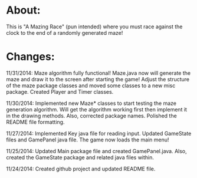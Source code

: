 About:
===========

This is "A Mazing Race" (pun intended) where you must race against the clock to the end of a randomly generated maze!


Changes:
===========

11/31/2014: Maze algorithm fully functional! Maze.java now will generate the maze and draw it to the screen after starting the game!
			Adjust the structure of the maze package classes and moved some classes to a new misc package.
			Created Player and Timer classes.
 
11/30/2014: Implemented new Maze* classes to start testing the maze generation algorithm. Will get the algorithm working first then implement it in the drawing methods.
			Also, corrected package names.
			Polished the README file formatting.

11/27/2014: Implemented Key java file for reading input.
			Updated GameState files and GamePanel java file. The game now loads the main menu!

11/25/2014: Updated Main package file and created GamePanel.java.
			Also, created the GameState package and related java files within.

11/24/2014: Created github project and updated README file.
